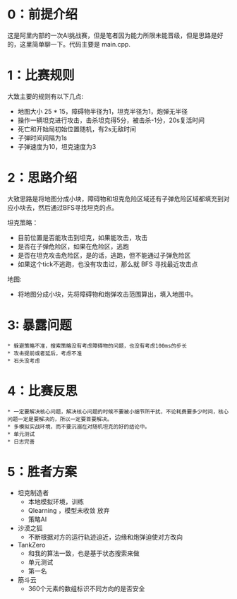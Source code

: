 # 0：前提介绍
	
这是阿里内部的一次AI挑战赛，但是笔者因为能力所限未能晋级，但是思路是好的，这里简单聊一下。代码主要是 main.cpp.


# 1：比赛规则

大致主要的规则有以下几点:

* 地图大小 25 * 15，障碍物半径为1，坦克半径为1，炮弹无半径
* 操作一辆坦克进行攻击，击杀坦克得5分，被击杀-1分，20s复活时间
* 死亡和开始局初始位置随机，有2s无敌时间
* 子弹时间间隔为1s
* 子弹速度为10，坦克速度为3

# 2：思路介绍

大致思路是将地图分成小块，障碍物和坦克危险区域还有子弹危险区域都填充到对应小块去，然后通过BFS寻找坦克的点。

坦克策略：

* 目前位置是否能攻击到坦克，如果能攻击，攻击
* 是否在子弹危险区，如果在危险区，逃跑
* 是否在坦克攻击危险区，是的话，逃跑，但不能通过子弹危险区
* 如果这个tick不逃跑，也没有攻击过，那么就 BFS 寻找最近攻击点

地图:

* 将地图分成小块，先将障碍物和炮弹攻击范围算出，填入地图中。

# 3: 暴露问题

	* 躲避策略不准，搜索策略没有考虑障碍物的问题，也没有考虑100ms的步长
	* 攻击提前或者延后，考虑不准
	* 石头没考虑

# 4：比赛反思
	
	* 一定要解决核心问题，解决核心问题的时候不要被小细节所干扰，不论耗费要多少时间，核心问题一定是要解决的，所以一定要首要解决。
	* 多模拟实战环境，而不要沉溺在对随机坦克的好的结论中。
	* 单元测试
	* 日志完善

# 5：胜者方案

* 坦克制造者
	* 本地模拟环境，训练
	* Qlearning ，模型未收敛 放弃
	* 策略AI 
* 沙漠之狐
	* 不断根据对方的运行轨迹迫近，边缘和炮弹迫使对方改向
* TankZero
	* 和我的算法一致，也是基于状态搜索来做
	* 单元测试
    * 第一名
* 筋斗云
	* 360个元素的数组标识不同方向的是否安全


	
	


